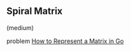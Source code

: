 ## Spiral Matrix
(medium)

<h href="https://leetcode.com/problems/spiral-matrix/">problem</a>
<a href="https://www.developer.com/languages/matrix-go-golang/">How to Represent a Matrix in Go</a>
